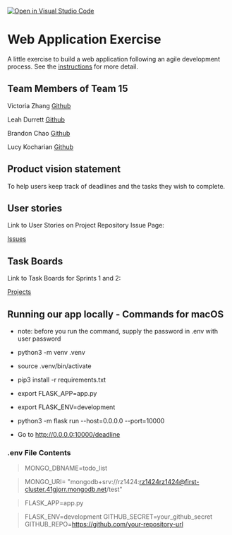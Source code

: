 [![Open in Visual Studio Code](https://classroom.github.com/assets/open-in-vscode-c66648af7eb3fe8bc4f294546bfd86ef473780cde1dea487d3c4ff354943c9ae.svg)](https://classroom.github.com/online_ide?assignment_repo_id=8874460&assignment_repo_type=AssignmentRepo)
# Web Application Exercise

A little exercise to build a web application following an agile development process. See the [instructions](instructions.md) for more detail.


## Team Members of Team 15

Victoria Zhang [Github](https://github.com/Ruixi-Zhang)

Leah Durrett [Github](https://github.com/howtofly-lab)

Brandon Chao [Github](https://github.com/Sciao)

Lucy Kocharian [Github](https://github.com/Lkochar19)

## Product vision statement

To help users keep track of deadlines and the tasks they wish to complete.

## User stories

Link to User Stories on Project Repository Issue Page:

[Issues](https://github.com/software-students-fall2022/web-app-exercise-team-15-1/issues?q=)

## Task Boards

Link to Task Boards for Sprints 1 and 2:

[Projects](https://github.com/software-students-fall2022/web-app-exercise-team-15-1/projects?query=is%3Aopen)


## Running our app locally - Commands for macOS
- note: before you run the command, supply the password in .env with user password 

- python3 -m venv .venv
- source .venv/bin/activate
- pip3 install -r requirements.txt
- export FLASK_APP=app.py
- export FLASK_ENV=development
- python3 -m flask run --host=0.0.0.0 --port=10000
- Go to http://0.0.0.0:10000/deadline

### .env File Contents

>MONGO_DBNAME=todo_list

>MONGO_URI= "mongodb+srv://rz1424:rz1424rz1424@first-cluster.41gjorr.mongodb.net/test"

>FLASK_APP=app.py

>FLASK_ENV=development
GITHUB_SECRET=your_github_secret
GITHUB_REPO=https://github.com/your-repository-url